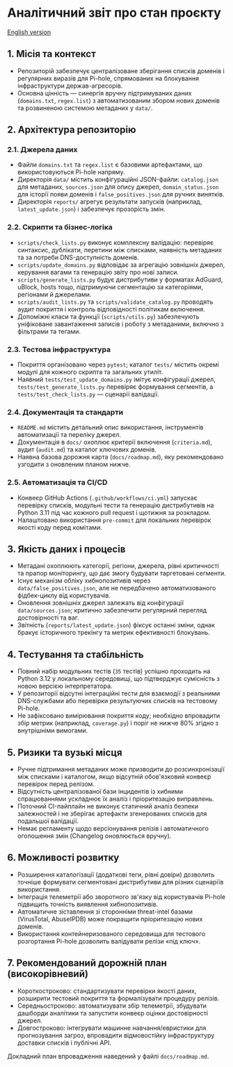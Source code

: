 # Аналітичний звіт про стан проєкту

[English version](en/project-analysis.md)

## 1. Місія та контекст
- Репозиторій забезпечує централізоване зберігання списків доменів і регулярних виразів для Pi-hole, спрямованих на блокування інфраструктури держав-агресорів.
- Основна цінність — синергія вручну підтримуваних даних (`domains.txt`, `regex.list`) з автоматизованим збором нових доменів та розвиненою системою метаданих у `data/`.

## 2. Архітектура репозиторію
### 2.1. Джерела даних
- Файли `domains.txt` та `regex.list` є базовими артефактами, що використовуються Pi-hole напряму.
- Директорія `data/` містить конфігураційні JSON-файли: `catalog.json` для метаданих, `sources.json` для опису джерел, `domain_status.json` для історії появи доменів і `false_positives.json` для ручних винятків.
- Директорія `reports/` агрегує результати запусків (наприклад, `latest_update.json`) і забезпечує прозорість змін.

### 2.2. Скрипти та бізнес-логіка
- `scripts/check_lists.py` виконує комплексну валідацію: перевіряє синтаксис, дублікати, перетини між списками, наявність метаданих та за потреби DNS-доступність доменів.
- `scripts/update_domains.py` відповідає за агрегацію зовнішніх джерел, керування вагами та генерацію звіту про нові записи.
- `scripts/generate_lists.py` будує дистрибутиви у форматах AdGuard, uBlock, hosts тощо, підтримуючи сегментацію за категоріями, регіонами й джерелами.
- `scripts/audit_lists.py` та `scripts/validate_catalog.py` проводять аудит покриття і контроль відповідності політикам включення.
- Допоміжні класи та функції (`scripts/utils.py`) забезпечують уніфіковане завантаження записів і роботу з метаданими, включно з фільтрами та тегами.

### 2.3. Тестова інфраструктура
- Покриття організовано через `pytest`; каталог `tests/` містить окремі модулі для кожного скрипта та загальних утиліт.
- Наявний `tests/test_update_domains.py` імітує конфігурації джерел, `tests/test_generate_lists.py` перевіряє формування сегментів, а `tests/test_check_lists.py` — сценарії валідації.

### 2.4. Документація та стандарти
- `README.md` містить детальний опис використання, інструментів автоматизації та переліку джерел.
- Документація в `docs/` охоплює критерії включення (`criteria.md`), аудит (`audit.md`) та каталог ключових доменів.
- Наявна базова дорожня карта (`docs/roadmap.md`), яку рекомендовано узгодити з оновленим планом нижче.

### 2.5. Автоматизація та CI/CD
- Конвеєр GitHub Actions (`.github/workflows/ci.yml`) запускає перевірку списків, модульні тести та генерацію дистрибутивів на Python 3.11 під час кожного pull request і щотижня за розкладом.
- Налаштовано використання `pre-commit` для локальних перевірок якості коду перед комітами.

## 3. Якість даних і процесів
- Метадані охоплюють категорії, регіони, джерела, рівні критичності та прапор моніторингу, що дає змогу будувати таргетовані сегменти.
- Існує механізм обліку хибнопозитивів через `data/false_positives.json`, але не передбачено автоматизованого фідбек-циклу від користувачів.
- Оновлення зовнішніх джерел залежать від конфігурації `data/sources.json`; критично забезпечити регулярний перегляд достовірності та ваг.
- Звітність (`reports/latest_update.json`) фіксує останні зміни, однак бракує історичного трекінгу та метрик ефективності блокувань.

## 4. Тестування та стабільність
- Повний набір модульних тестів (`35` тестів) успішно проходить на Python 3.12 у локальному середовищі, що підтверджує сумісність з новою версією інтерпретатора.
- У репозиторії відсутні інтеграційні тести для взаємодії з реальними DNS-службами або перевірки результуючих списків на тестовому Pi-hole.
- Не зафіксовано вимірювання покриття коду; необхідно впровадити збір метрик (наприклад, `coverage.py`) і поріг не нижче 80% згідно з внутрішніми вимогами.

## 5. Ризики та вузькі місця
- Ручне підтримання метаданих може призводити до розсинхронізації між списками і каталогом, якщо відсутній обов'язковий конвеєр перевірок перед релізом.
- Відсутність централізованої бази інцидентів із хибними спрацюваннями ускладнює їх аналіз і пріоритезацію виправлень.
- Поточний CI-пайплайн не виконує статичний аналіз безпеки залежностей і не зберігає артефакти згенерованих списків для подальшої валідації.
- Немає регламенту щодо версіонування релізів і автоматичного оголошення змін (Changelog оновлюється вручну).

## 6. Можливості розвитку
- Розширення каталогізації (додаткові теги, рівні довіри) дозволить точніше формувати сегментовані дистрибутиви для різних сценаріїв використання.
- Інтеграція телеметрії або зворотного зв'язку від користувачів Pi-hole підвищить точність виявлення хибнопозитивів.
- Автоматичне зіставлення зі сторонніми threat-intel базами (VirusTotal, AbuseIPDB) може покращити пріоритезацію нових доменів.
- Використання контейнеризованого середовища для тестового розгортання Pi-hole дозволить валідувати релізи «під ключ».

## 7. Рекомендований дорожній план (високорівневий)
- Короткостроково: стандартизувати перевірки якості даних, розширити тестовий покриття та формалізувати процедуру релізів.
- Середньостроково: автоматизувати збір телеметрії, збудувати дашборди аналітики та запустити конвеєр оцінки достовірності джерел.
- Довгостроково: інтегрувати машинне навчання/евристики для прогнозування загроз, впровадити відмовостійку інфраструктуру доставки списків і публічні API.

Докладний план впровадження наведений у файлі `docs/roadmap.md`.
